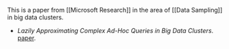 This is a paper from [[Microsoft Research]] in the area of [[Data Sampling]] in big data clusters.

- _Lazily Approximating Complex Ad-Hoc Queries in Big Data Clusters_. [paper](https://www.microsoft.com/en-us/research/publication/quickr-lazily-approximating-complex-ad-hoc-queries-in-big-data-clusters/).